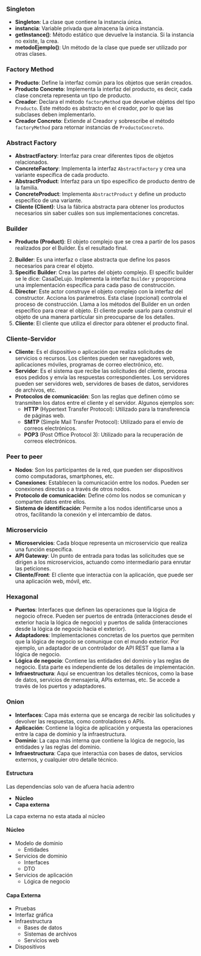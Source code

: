 ### Singleton
- **Singleton**: La clase que contiene la instancia única.
- **instancia**: Variable privada que almacena la única instancia.
- **getInstance()**: Método estático que devuelve la instancia. Si la instancia no existe, la crea.
- **metodoEjemplo()**: Un método de la clase que puede ser utilizado por otras clases.

### Factory Method
- **Producto**: Define la interfaz común para los objetos que serán creados.
- **Producto Concreto**: Implementa la interfaz del producto, es decir, cada clase concreta representa un tipo de producto.
- **Creador**: Declara el método `factoryMethod` que devuelve objetos del tipo `Producto`. Este método es abstracto en el creador, por lo que las subclases deben implementarlo.
- **Creador Concreto**: Extiende al Creador y sobrescribe el método `factoryMethod` para retornar instancias de `ProductoConcreto`.

### Abstract Factory
- **AbstractFactory**: Interfaz para crear diferentes tipos de objetos relacionados.
- **ConcreteFactory**: Implementa la interfaz `AbstractFactory` y crea una variante específica de cada producto.
- **AbstractProduct**: Interfaz para un tipo específico de producto dentro de la familia.
- **ConcreteProduct**: Implementa `AbstractProduct` y define un producto específico de una variante.
- **Cliente (Client)**: Usa la fábrica abstracta para obtener los productos necesarios sin saber cuáles son sus implementaciones concretas.

### Builder
- **Producto (Product)**: El objeto complejo que se crea a partir de los pasos realizados por el Builder. Es el resultado final.
2. **Builder**: Es una interfaz o clase abstracta que define los pasos necesarios para crear el objeto.
3. **Specific Builder**: Crea las partes del objeto complejo. El specific builder se le dice: CasaDeLujo. Implementa la interfaz `Builder` y proporciona una implementación específica para cada paso de construcción.
4. **Director**: Este actor construye el objeto complejo con la interfaz del constructor. Acciona los parámetros. Esta clase (opcional) controla el proceso de construcción. Llama a los métodos del Builder en un orden específico para crear el objeto. El cliente puede usarlo para construir el objeto de una manera particular sin preocuparse de los detalles.
5. **Cliente**: El cliente que utiliza el director para obtener el producto final.

### Cliente-Servidor
- **Cliente**: Es el dispositivo o aplicación que realiza solicitudes de servicios o recursos. Los clientes pueden ser navegadores web, aplicaciones móviles, programas de correo electrónico, etc.
- **Servidor**: Es el sistema que recibe las solicitudes del cliente, procesa esos pedidos y envía las respuestas correspondientes. Los servidores pueden ser servidores web, servidores de bases de datos, servidores de archivos, etc.
- **Protocolos de comunicación**: Son las reglas que definen cómo se transmiten los datos entre el cliente y el servidor. Algunos ejemplos son:
    - **HTTP** (Hypertext Transfer Protocol): Utilizado para la transferencia de páginas web.
    - **SMTP** (Simple Mail Transfer Protocol): Utilizado para el envío de correos electrónicos.
    - **POP3** (Post Office Protocol 3): Utilizado para la recuperación de correos electrónicos.

### Peer to peer
- **Nodos**: Son los participantes de la red, que pueden ser dispositivos como computadoras, smartphones, etc.
- **Conexiones**: Establecen la comunicación entre los nodos. Pueden ser conexiones directas o a través de otros nodos.
- **Protocolo de comunicación**: Define cómo los nodos se comunican y comparten datos entre ellos.
- **Sistema de identificación**: Permite a los nodos identificarse unos a otros, facilitando la conexión y el intercambio de datos.

### Microservicio
- **Microservicios**: Cada bloque representa un microservicio que realiza una función específica.
- **API Gateway**: Un punto de entrada para todas las solicitudes que se dirigen a los microservicios, actuando como intermediario para enrutar las peticiones.
- **Cliente/Front**: El cliente que interactúa con la aplicación, que puede ser una aplicación web, móvil, etc.

### Hexagonal
- **Puertos**: Interfaces que definen las operaciones que la lógica de negocio ofrece. Pueden ser puertos de entrada (interacciones desde el exterior hacia la lógica de negocio) y puertos de salida (interacciones desde la lógica de negocio hacia el exterior).
- **Adaptadores**: Implementaciones concretas de los puertos que permiten que la lógica de negocio se comunique con el mundo exterior. Por ejemplo, un adaptador de un controlador de API REST que llama a la lógica de negocio.
- **Lógica de negocio**: Contiene las entidades del dominio y las reglas de negocio. Esta parte es independiente de los detalles de implementación.
- **Infraestructura**: Aquí se encuentran los detalles técnicos, como la base de datos, servicios de mensajería, APIs externas, etc. Se accede a través de los puertos y adaptadores.

### Onion
- **Interfaces**: Capa más externa que se encarga de recibir las solicitudes y devolver las respuestas, como controladores o APIs.
- **Aplicación**: Contiene la lógica de aplicación y orquesta las operaciones entre la capa de dominio y la infraestructura.
- **Dominio**: La capa más interna que contiene la lógica de negocio, las entidades y las reglas del dominio.
- **Infraestructura**: Capa que interactúa con bases de datos, servicios externos, y cualquier otro detalle técnico.

#### Estructura 
Las dependencias solo van de afuera hacia adentro
- **Núcleo**
- **Capa externa**

La capa externa no esta atada al núcleo

#### Núcleo
- Modelo de dominio
	- Entidades
- Servicios de dominio
	- Interfaces
	- DTO
- Servicios de aplicación
	- Lógica de negocio

#### Capa Externa
- Pruebas
- Interfaz gráfica
- Infraestructura
	- Bases de datos
	- Sistemas de archivos
	- Servicios web
- Dispositivos
